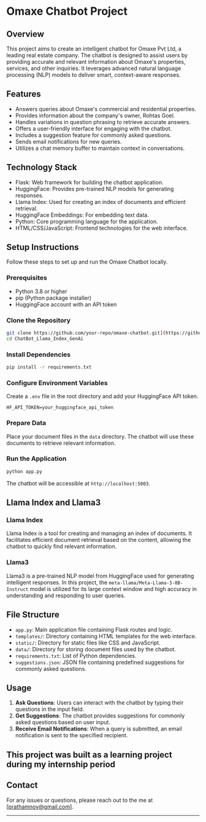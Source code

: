 # Omaxe Chatbot Project

## Overview

This project aims to create an intelligent chatbot for Omaxe Pvt Ltd, a leading real estate company. The chatbot is designed to assist users by providing accurate and relevant information about Omaxe's properties, services, and other inquiries. It leverages advanced natural language processing (NLP) models to deliver smart, context-aware responses.

## Features

- Answers queries about Omaxe's commercial and residential properties.
- Provides information about the company's owner, Rohtas Goel.
- Handles variations in question phrasing to retrieve accurate answers.
- Offers a user-friendly interface for engaging with the chatbot.
- Includes a suggestion feature for commonly asked questions.
- Sends email notifications for new queries.
- Utilizes a chat memory buffer to maintain context in conversations.

## Technology Stack

- Flask: Web framework for building the chatbot application.
- HuggingFace: Provides pre-trained NLP models for generating responses.
- Llama Index: Used for creating an index of documents and efficient retrieval.
- HuggingFace Embeddings: For embedding text data.
- Python: Core programming language for the application.
- HTML/CSS/JavaScript: Frontend technologies for the web interface.

## Setup Instructions

Follow these steps to set up and run the Omaxe Chatbot locally.

### Prerequisites

- Python 3.8 or higher
- pip (Python package installer)
- HuggingFace account with an API token

### Clone the Repository

```bash
git clone https://github.com/your-repo/omaxe-chatbot.git](https://github.com/PrathamSharma-2811/ChatBot_Llama_Index_GenAi.git
cd ChatBot_Llama_Index_GenAi
```

### Install Dependencies

```bash
pip install -r requirements.txt
```

### Configure Environment Variables

Create a `.env` file in the root directory and add your HuggingFace API token.

```env
HF_API_TOKEN=your_huggingface_api_token
```

### Prepare Data

Place your document files in the `data` directory. The chatbot will use these documents to retrieve relevant information.

### Run the Application

```bash
python app.py
```

The chatbot will be accessible at `http://localhost:5003`.

## Llama Index and Llama3

### Llama Index

Llama Index is a tool for creating and managing an index of documents. It facilitates efficient document retrieval based on the content, allowing the chatbot to quickly find relevant information.

### Llama3

Llama3 is a pre-trained NLP model from HuggingFace used for generating intelligent responses. In this project, the `meta-llama/Meta-Llama-3-8B-Instruct` model is utilized for its large context window and high accuracy in understanding and responding to user queries.

## File Structure

- `app.py`: Main application file containing Flask routes and logic.
- `templates/`: Directory containing HTML templates for the web interface.
- `static/`: Directory for static files like CSS and JavaScript.
- `data/`: Directory for storing document files used by the chatbot.
- `requirements.txt`: List of Python dependencies.
- `suggestions.json`: JSON file containing predefined suggestions for commonly asked questions.

## Usage

1. **Ask Questions**: Users can interact with the chatbot by typing their questions in the input field.
2. **Get Suggestions**: The chatbot provides suggestions for commonly asked questions based on user input.
3. **Receive Email Notifications**: When a query is submitted, an email notification is sent to the specified recipient.

## This project was built as a learning project during my internship period 

## Contact

For any issues or questions, please reach out to the me at [prathamnov@gmail.com].

---
